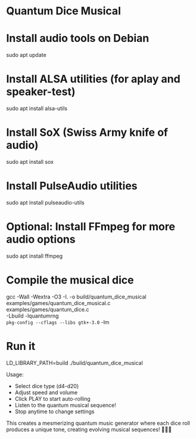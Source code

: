 # Quantum Dice Musical


# Install audio tools on Debian
sudo apt update

# Install ALSA utilities (for aplay and speaker-test)
sudo apt install alsa-utils

# Install SoX (Swiss Army knife of audio)
sudo apt install sox

# Install PulseAudio utilities
sudo apt install pulseaudio-utils

# Optional: Install FFmpeg for more audio options
sudo apt install ffmpeg


# Compile the musical dice
gcc -Wall -Wextra -O3 -I. -o build/quantum_dice_musical \
    examples/games/quantum_dice_musical.c \
    examples/games/quantum_dice.c \
    -Lbuild -lquantumrng \
    `pkg-config --cflags --libs gtk+-3.0` -lm

# Run it
LD_LIBRARY_PATH=build ./build/quantum_dice_musical

Usage:

- Select dice type (d4-d20)
- Adjust speed and volume
- Click PLAY to start auto-rolling
- Listen to the quantum musical sequence!
- Stop anytime to change settings


This creates a mesmerizing quantum music generator where each dice roll produces a unique tone, creating evolving musical sequences! 🎵🎲🌌